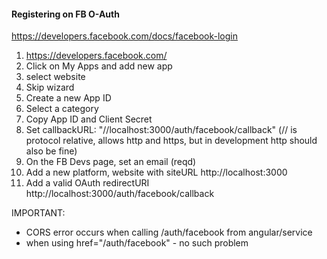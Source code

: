 #### Registering on FB O-Auth

https://developers.facebook.com/docs/facebook-login 

1. https://developers.facebook.com/   
2. Click on My Apps and add new app
3. select website
4. Skip wizard 
5. Create a new App ID
6. Select a category
7. Copy App ID and Client Secret
8. Set callbackURL: "//localhost:3000/auth/facebook/callback" (// is protocol relative, allows http and https, but in development http should also be fine)
9. On the FB Devs page, set an email (reqd)
10. Add a new platform, website with siteURL http://localhost:3000
11. Add a valid OAuth redirectURI http://localhost:3000/auth/facebook/callback

IMPORTANT: 
- CORS error occurs when calling /auth/facebook from angular/service
- when using href="/auth/facebook" - no such problem